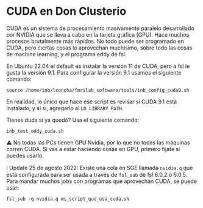 # CUDA en Don Clusterio

CUDA es un sistema de procesamiento masivamente paralelo desarrollado por NVIDIA que se lleva a cabo en la tarjeta gráfica (GPU). Hace muchos procesos brutalmente más rápidos. No todo puede ser programado en CUDA, pero ciertas cosas lo aprovechan muchísimo, sobre todo las cosas de machine learning, y el programa eddy de fsl.

En Ubuntu 22.04 el default es instalar la versión 11 de CUDA, pero a fsl le gusta la versión 9.1. Para configurar la versión 9.1 usamos el siguiente comando:

```bash=
source /home/inb/lconcha/fmrilab_software/tools/inb_config_cuda9.sh
```

En realidad, lo único que hace ese script es revisar si CUDA 9.1 está instalado, y si sí, agregarlo al `LD_LIBRARY_PATH`.

Tienes duda si ya quedó? Usa el siguiente comando:

```bash=
inb_test_eddy_cuda.sh
```

:warning: No todas las PCs tienen GPU Nvidia, por lo que no todas las máquinas corren CUDA. Si vas a estar haciendo cosas en GPU, primero fíjate si puedes usarlo. 


:information_source: Update 25 de agosto 2022:
Existe una cola en SGE llamada `nvidia.q` que está configurada para ser usada a través de `fsl_sub` de fsl 6.0.2 o 6.0.5. Para mandar muchos jobs con programas que aprovechan CUDA, se puede usar:

    fsl_sub -q nvidia.q mi_script_que_usa_cuda.sh
